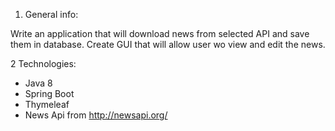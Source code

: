 1. General info:

Write an application that will download news from selected API and save them in database. Create GUI that will allow user wo view and edit the news. 

2 Technologies:

- Java 8
- Spring Boot
- Thymeleaf
- News Api from http://newsapi.org/
